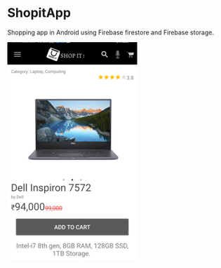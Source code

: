 # ShopitApp
Shopping app in Android using Firebase firestore and Firebase storage.

<img src="https://github.com/MohitSinghvi/ShopitApp/blob/master/Screenshots/ShopitApp-01.png?raw=true" height="500">
